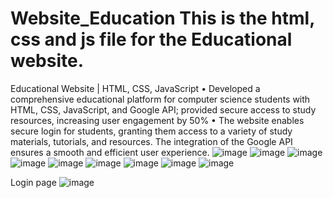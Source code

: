 # Website_Education This is the html, css and js file for the Educational website.
Educational Website | HTML, CSS, JavaScript
• Developed a comprehensive educational platform for computer science students with HTML, CSS, JavaScript, and
Google API; provided secure access to study resources, increasing user engagement by 50%
• The website enables secure login for students, granting them access to a variety of study materials, tutorials, and
resources. The integration of the Google API ensures a smooth and efficient user experience.
![image](https://github.com/SHASHANK616/Website_Education/assets/122116526/42f1c2ef-c9dd-4169-99f3-d754f34f2ad7)
![image](https://github.com/SHASHANK616/Website_Education/assets/122116526/b146cd57-c7af-40a7-aef8-eeca741fb51d)
![image](https://github.com/SHASHANK616/Website_Education/assets/122116526/1bb799a3-dcf8-4cc7-9de2-b7f0c58dc9a2)
![image](https://github.com/SHASHANK616/Website_Education/assets/122116526/79e05562-2180-46be-b808-09f56053f4a6)
![image](https://github.com/SHASHANK616/Website_Education/assets/122116526/0203ee5f-7938-43f7-9dab-f0a14f4af372)
![image](https://github.com/SHASHANK616/Website_Education/assets/122116526/6a79a625-308f-4358-aac7-7e8760b92ebd)
![image](https://github.com/SHASHANK616/Website_Education/assets/122116526/1d7f39b3-b07f-4621-81c1-f8d2d5a74cbe)
![image](https://github.com/SHASHANK616/Website_Education/assets/122116526/0b40b22b-4cdc-4b25-ba36-2f69dc0e1688)
![image](https://github.com/SHASHANK616/Website_Education/assets/122116526/5b3621a1-18b2-4127-8453-ac19bc3a126a)

Login page
![image](https://github.com/SHASHANK616/Website_Education/assets/122116526/f51e6e69-18a4-4502-92d5-1f47b89503a1)

